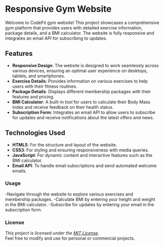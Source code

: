 # Responsive Gym Website

Welcome to CodeFit gym website! This project showcases a comprehensive gym platform that provides users with detailed exercise information, package details, and a BMI calculator. The website is fully responsive and integrates an email API for subscribing to updates.

## Features

- **Responsive Design**: The website is designed to work seamlessly across various devices, ensuring an optimal user experience on desktops, tablets, and smartphones.
- **Exercise Details**: Provides information on various exercises to help users with their fitness routines.
- **Package Details**: Displays different membership packages with their features and pricing.
- **BMI Calculator**: A built-in tool for users to calculate their Body Mass Index and receive feedback on their health status.
- **Subscription Form**: Integrates an email API to allow users to subscribe for updates and receive notifications about the latest offers and news.

## Technologies Used

- **HTML5**: For the structure and layout of the website.
- **CSS3**: For styling and ensuring responsiveness with media queries.
- **JavaScript**: For dynamic content and interactive features such as the BMI calculator.
- **Email API**: To handle email subscriptions and send automated welcome emails.

### Usage

-Navigate through the website to explore various exercises and membership packages.
-Calculate BMI by entering your height and weight in the BMI calculator.
-Subscribe for updates by entering your email in the subscription form.

### License

*This project is licensed under the [MIT License](https://opensource.org/licenses/MIT).*  
Feel free to modify and use for personal or commercial projects.
